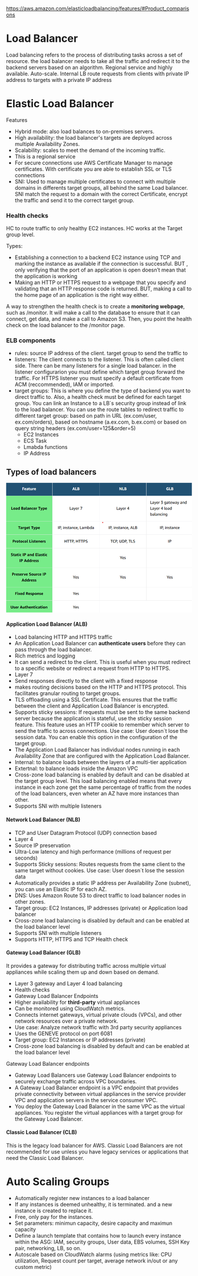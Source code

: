 https://aws.amazon.com/elasticloadbalancing/features/#Product_comparisons

# Load Balancer
Load balancing refers to the process of distributing tasks across a set of resource.
the load balancer needs to take all the traffic and redirect it to the backend servers based on an algorithm.
Regional service and highly available.
Auto-scale.
Internal LB route requests from clients with private IP address to targets with a private IP address

# Elastic Load Balancer

Features
- Hybrid mode: also load balances to on-premises servers.
- High availability: the load balancer's targets are deployed across multiple Availability Zones.
- Scalability: scales to meet the demand of the incoming traffic.
- This is a regional service
- For secure connections use AWS Certificate Manager to manage certificates. With certificate you are able to establish SSL or TLS connections
- SNI: Used to manage multiple certificates to connect with multiple domains in differents target groups, all behind the same Load balancer. SNI match the request to a domain with the correct Certificate, encrypt the traffic and send it to the correct target group.

### Health checks 
HC to route traffic to only healthy EC2 instances. HC works at the Target group level.

Types:
- Establishing a connection to a backend EC2 instance using TCP and marking the instance as available if the connection is successful. BUT , only verifying that the port of an application is open doesn’t mean that the application is working
- Making an HTTP or HTTPS request to a webpage that you specify and validating that an HTTP response code is returned. BUT, making a call to the home page of an application is the right way either.

A way to strengthen the health check is to create a **monitoring webpage**, such as /monitor. It will make a call to the database to ensure that it can connect, get data, and make a call to Amazon S3. Then, you point the health check on the load balancer to the /monitor page.

### ELB components

- rules: source IP address of the client. target group to send the traffic to
- listeners: The client connects to the listener. This is often called client side. There can be many listeners for a single load balancer. in the listener configurarion you must define which target group forward the traffic. For HTTPS listener you must specify a default certificate from ACM (reccommended), IAM or imported.
- target groups: This is where you define the type of backend you want to direct traffic to. Also, a health check must be defined for each target group. You can link an Instance to a LB´s security group instead of link to the load balancer. You can use the route tables to redirect traffic to different target group: based on path in URL (ex.com/user, ex.com/orders), based on hostname (a.ex.com, b.ex.com) or based on query string headers (ex.com/user=125&order=5)
    - EC2 Instances
    - ECS Task
    - Lmabda functions
    - IP Address

## Types of load balancers

![load_balancers](/img/load_balancers.png)

#### Application Load Balancer (ALB)
- Load balancing HTTP and HTTPS traffic
- An Application Load Balancer can **authenticate users** before they can pass through the load balancer.
- Rich metrics and logging
- It can send a redirect to the client. This is useful when you must redirect to a specific website or redirect a request from HTTP to HTTPS.
- Layer 7
- Send responses directly to the client with a fixed response
- makes routing decisions based on the HTTP and HTTPS protocol. This facilitates granular routing to target groups.
- TLS offloading using a SSL Certificate. This ensures that the traffic between the client and Application Load Balancer is encrypted.
- Supports sticky sessions: If requests must be sent to the same backend server because the application is stateful, use the sticky session feature. This feature uses an HTTP cookie to remember which server to send the traffic to across connections. Use case: User doesn´t lose the session data. You can enable this option in the configuration of the target group.
- The Application Load Balancer has individual nodes running in each Availability Zone that are configured with the Application Load Balancer. 
- Internal:  to balance loads between the layers of a multi-tier application
- Extertnal: to balance loads inside the Amazon VPC
- Cross-zone load balancing is enabled by default and can be disabled at the target group level. This load balancing enabled  means that every instance in each zone get the same percentage of traffic from the nodes of the load balancers, even wheter an AZ have more instances than other.
- Supports SNI with multiple listeners

#### Network Load Balancer (NLB)
- TCP and User Datagram Protocol (UDP) connection based
- Layer 4
- Source IP preservation
- Ultra-Low latency and high performance (millions of request per seconds)
- Supports Sticky sessions: Routes requests from the same client to the same target without cookies. Use case: User doesn´t lose the session data
- Automatically provides a static IP address per Availability Zone (subnet), you can use an Elastic IP for each AZ.
- DNS: Uses Amazon Route 53 to direct traffic to load balancer nodes in other zones.
- Target group: EC2 Instances, IP addresses (private) or Application load balancer
- Cross-zone load balancing is disabled by default and can be enabled at the load balancer level
- Supports SNI with multiple listeners
- Supports HTTP, HTTPS and TCP Health check

#### Gateway Load Balancer (GLB) 
It provides a gateway for distributing traffic across multiple virtual appliances while scaling them up and down based on demand.
- Layer 3 gateway and Layer 4 load balancing
- Health checks
- Gateway Load Balancer Endpoints
- Higher availability for **third-party** virtual appliances
- Can be monitored using CloudWatch metrics.
- Connects internet gateways, virtual private clouds (VPCs), and other network resources over a private network.
- Use case: Analyze network traffic with 3rd party security appliances
- Uses the GENEVE protocol on port 6081
- Target group: EC2 Instances or IP addresses (private)
- Cross-zone load balancing is disabled by default and can be enabled at the load balancer level

Gateway Load Balancer endpoints 
- Gateway Load Balancers use Gateway Load Balancer endpoints to securely exchange traffic across VPC boundaries. 
- A Gateway Load Balancer endpoint is a VPC endpoint that provides private connectivity between virtual appliances in the service provider VPC and application servers in the service consumer VPC. 
- You deploy the Gateway Load Balancer in the same VPC as the virtual appliances. You register the virtual appliances with a target group for the Gateway Load Balancer.

#### Classic Load Balancer (CLB)
This is the legacy load balancer for AWS.
Classic Load Balancers are not recommended for use unless you have legacy services or applications that need the Classic Load Balancer.

# Auto Scaling Groups
- Automatically register new instances to a load balancer
- If any instances is deemed unhealthy, it is terminated. and a new instance is created to replace it.
- Free, only pay for the instances.
- Set parameters: minimun capacity, desire capacity and maximun capacity
- Define a launch template that contains how to launch every instance within the ASG: IAM, security groups, User data, EBS volumes, SSH Key pair, networking, LB, so on.
- Autoscale based on CloudWatch alarms (using metrics like: CPU utilization, Request count per target, average network in/out or any custom metric)